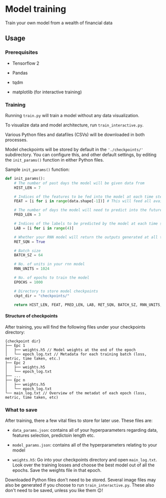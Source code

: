 # Model training
Train your own model from a wealth of financial data

## Usage

### Prerequisites

* Tensorflow 2

* Pandas

* tqdm

* matplotlib (for interactive training)

### Training

Running `train.py` will train a model without any data visualization.

To visualize data and model architecture, run `train_interactive.py`.

Various Python files and datafiles (CSVs) will be downloaded in both processes. 

Model checkpoints will be stored by default in the `'./checkpoints/'` subdirectory. You can configure this, and other default settings, by editing the `init_params()` function in either Python files.

Sample `init_params()` function:

```python
def init_params():
    # The number of past days the model will be given data from
    HIST_LEN = 7

    # Indices of the features to be fed into the model at each time step
    FEAT = [i for i in range(data.shape[-1])] # This will feed all available indices

    # The number of days the model will need to predict into the future
    PRED_LEN = 3

    # Indices of the labels to be predicted by the model at each time step
    LAB = [i for i in range(4)]

    # Whether your RNN model will return the outputs generated at all time steps
    RET_SQN = True

    # Batch size
    BATCH_SZ = 64

    # No. of units in your rnn model
    RNN_UNITS = 1024

    # No. of epochs to train the model
    EPOCHS = 1000

    # Directory to store model checkpoints
    ckpt_dir = "checkpoints/"

    return HIST_LEN, FEAT, PRED_LEN, LAB, RET_SQN, BATCH_SZ, RNN_UNITS, EPOCHS, ckpt_dir
```

#### Structure of checkpoints

After training, you will find the following files under your checkpoints directory:

```
{checkpoint dir}
├── Epc 1
│   ├── weights.h5 // Model weights at the end of the epoch
│   └── epoch_log.txt // Metadata for each training batch (loss, metric, time taken, etc.)
├── Epc 2
│   ├── weights.h5
│   └── epoch_log.txt
├── ...
├── Epc n
│   ├── weights.h5
│   └── epoch_log.txt
└── main_log.txt // Overview of the metadat of each epoch (loss, metric, time taken, etc)
```

### What to save

After training, there a few vital files to store for later use. These files are:

* `data_params.json`: contains all of your hyperparameters regarding data, features selection, predictoin length etc.

* `model_params.json`: contains all of the hyperparameters relating to your model

* `weights.h5`: Go into your checkpoints directory and open  `main_log.txt`. Look over the training losses and choose the best model out of all the epochs. Save the weights file in that epoch.

 Downloaded Python files don't need to be stored. Several image files may also be generated if you choose to run `train_interactive.py`. These also don't need to be saved, unless you like them 😉!
